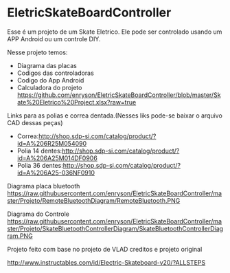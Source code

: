 # EletricSkateBoardController
Esse é um projeto de um Skate Eletrico.
Ele pode ser controlado usando um APP Android ou um controle DIY.


Nesse projeto temos:
* Diagrama das placas
* Codigos das controladoras
* Codigo do App Android
* Calculadora do projeto 
https://github.com/enryson/EletricSkateBoardController/blob/master/Skate%20Eletrico%20Project.xlsx?raw=true

Links para as polias e correa dentada.(Nesses liks pode-se baixar o arquivo CAD dessas peças)
* Correa:http://shop.sdp-si.com/catalog/product/?id=A%206R25M054090
* Polia 14 dentes:http://shop.sdp-si.com/catalog/product/?id=A%206A25M014DF0906
* Polia 36 dentes:http://shop.sdp-si.com/catalog/product/?id=A%206A25-036NF0910


Diagrama placa bluetooth
https://raw.githubusercontent.com/enryson/EletricSkateBoardController/master/Projeto/RemoteBluetoothDiagram/RemoteBluetooth.PNG

Diagrama do Controle
https://raw.githubusercontent.com/enryson/EletricSkateBoardController/master/Projeto/SkateBluetoothControllerDiagram/SkateBluetoothControllerDiagram.PNG


Projeto feito com base no projeto de VLAD
creditos e projeto original

http://www.instructables.com/id/Electric-Skateboard-v20/?ALLSTEPS
